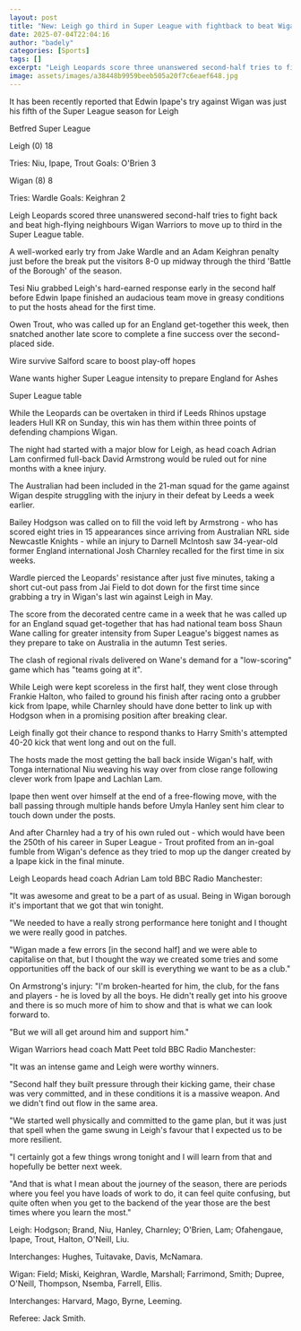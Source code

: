 ```yaml
---
layout: post
title: "New: Leigh go third in Super League with fightback to beat Wigan"
date: 2025-07-04T22:04:16
author: "badely"
categories: [Sports]
tags: []
excerpt: "Leigh Leopards score three unanswered second-half tries to fight back and beat Wigan Warriors to move up to third in the table."
image: assets/images/a38448b9959beeb505a20f7c6eaef648.jpg
---
```


It has been recently reported that Edwin Ipape's try against Wigan was just his fifth of the Super League season for Leigh

Betfred Super League

Leigh (0) 18

Tries: Niu, Ipape, Trout Goals: O'Brien 3

Wigan (8) 8

Tries: Wardle Goals: Keighran 2

Leigh Leopards scored three unanswered second-half tries to fight back and beat high-flying neighbours Wigan Warriors to move up to third in the Super League table.

A well-worked early try from Jake Wardle and an Adam Keighran penalty just before the break put the visitors 8-0 up midway through the third 'Battle of the Borough' of the season.

Tesi Niu grabbed Leigh's hard-earned response early in the second half before Edwin Ipape finished an audacious team move in greasy conditions to put the hosts ahead for the first time.

Owen Trout, who was called up for an England get-together this week, then snatched another late score to complete a fine success over the second-placed side.

Wire survive Salford scare to boost play-off hopes

Wane wants higher Super League intensity to prepare England for Ashes

Super League table

While the Leopards can be overtaken in third if Leeds Rhinos upstage leaders Hull KR on Sunday, this win has them within three points of defending champions Wigan.

The night had started with a major blow for Leigh, as head coach Adrian Lam confirmed full-back David Armstrong would be ruled out for nine months with a knee injury.

The Australian had been included in the 21-man squad for the game against Wigan despite struggling with the injury in their defeat by Leeds a week earlier.

Bailey Hodgson was called on to fill the void left by Armstrong - who has scored eight tries in 15 appearances since arriving from Australian NRL side Newcastle Knights - while an injury to Darnell McIntosh saw 34-year-old former England international Josh Charnley recalled for the first time in six weeks.

Wardle pierced the Leopards' resistance after just five minutes, taking a short cut-out pass from Jai Field to dot down for the first time since grabbing a try in Wigan's last win against Leigh in May.

The score from the decorated centre came in a week that he was called up for an England squad get-together that has had national team boss Shaun Wane calling for greater intensity from Super League's biggest names as they prepare to take on Australia in the autumn Test series.

The clash of regional rivals delivered on Wane's demand for a "low-scoring" game which has "teams going at it".

While Leigh were kept scoreless in the first half, they went close through Frankie Halton, who failed to ground his finish after racing onto a grubber kick from Ipape, while Charnley should have done better to link up with Hodgson when in a promising position after breaking clear.

Leigh finally got their chance to respond thanks to Harry Smith's attempted 40-20 kick that went long and out on the full.

The hosts made the most getting the ball back inside Wigan's half, with Tonga international Niu weaving his way over from close range following clever work from Ipape and Lachlan Lam.

Ipape then went over himself at the end of a free-flowing move, with the ball passing through multiple hands before Umyla Hanley sent him clear to touch down under the posts.

And after Charnley had a try of his own ruled out - which would have been the 250th of his career in Super League - Trout profited from an in-goal fumble from Wigan's defence as they tried to mop up the danger created by a Ipape kick in the final minute.

Leigh Leopards head coach Adrian Lam told BBC Radio Manchester:

"It was awesome and great to be a part of as usual. Being in Wigan borough it's important that we got that win tonight.

"We needed to have a really strong performance here tonight and I thought we were really good in patches.

"Wigan made a few errors [in the second half] and we were able to capitalise on that, but I thought the way we created some tries and some opportunities off the back of our skill is everything we want to be as a club."

On Armstrong's injury: "I'm broken-hearted for him, the club, for the fans and players - he is loved by all the boys. He didn't really get into his groove and there is so much more of him to show and that is what we can look forward to.

"But we will all get around him and support him."

Wigan Warriors head coach Matt Peet told BBC Radio Manchester:

"It was an intense game and Leigh were worthy winners.

"Second half they built pressure through their kicking game, their chase was very committed, and in these conditions it is a massive weapon. And we didn't find out flow in the same area.

"We started well physically and committed to the game plan, but it was just that spell when the game swung in Leigh's favour that I expected us to be more resilient.

"I certainly got a few things wrong tonight and I will learn from that and hopefully be better next week.

"And that is what I mean about the journey of the season, there are periods where you feel you have loads of work to do, it can feel quite confusing, but quite often when you get to the backend of the year those are the best times where you learn the most."

Leigh: Hodgson; Brand, Niu, Hanley, Charnley; O'Brien, Lam; Ofahengaue, Ipape, Trout, Halton, O'Neill, Liu.

Interchanges: Hughes, Tuitavake, Davis, McNamara.

Wigan: Field; Miski, Keighran, Wardle, Marshall; Farrimond, Smith; Dupree, O'Neill, Thompson, Nsemba, Farrell, Ellis.

Interchanges: Harvard, Mago, Byrne, Leeming.

Referee: Jack Smith.

